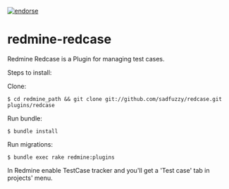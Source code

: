 [![endorse](http://api.coderwall.com/sadfuzzy/endorsecount.png)](http://coderwall.com/sadfuzzy)

redmine-redcase
===============

Redmine Redcase is a Plugin for managing test cases.

Steps to install: 


Clone:
```
$ cd redmine_path && git clone git://github.com/sadfuzzy/redcase.git plugins/redcase
```

Run bundle:
```
$ bundle install
```

Run migrations:
```
$ bundle exec rake redmine:plugins 
```

In Redmine enable TestCase tracker and you'll get a 'Test case' tab in projects' menu.
